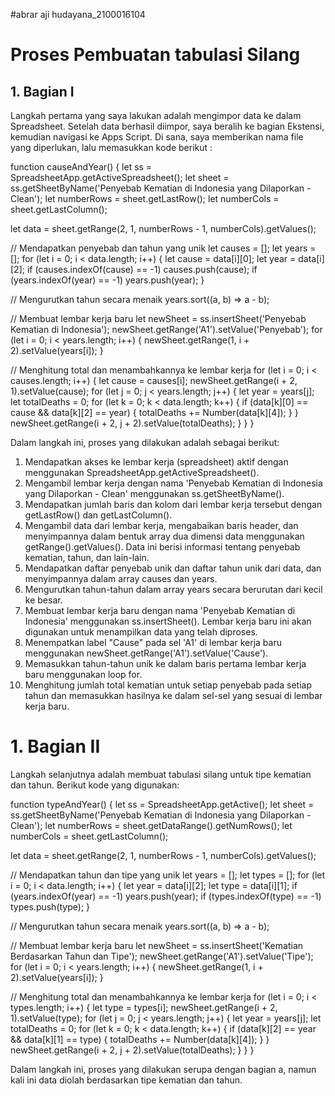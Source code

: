 #abrar aji hudayana_2100016104
# Proses Pembuatan tabulasi Silang 

## 1. Bagian I

Langkah pertama yang saya lakukan adalah mengimpor data ke dalam Spreadsheet. Setelah data berhasil diimpor, saya beralih ke bagian Ekstensi, kemudian navigasi ke Apps Script. Di sana, saya memberikan nama file yang diperlukan, lalu memasukkan kode berikut : 

function causeAndYear() {
  let ss = SpreadsheetApp.getActiveSpreadsheet();
  let sheet = ss.getSheetByName('Penyebab Kematian di Indonesia yang Dilaporkan - Clean');
  let numberRows = sheet.getLastRow();
  let numberCols = sheet.getLastColumn();

  let data = sheet.getRange(2, 1, numberRows - 1, numberCols).getValues();

  // Mendapatkan penyebab dan tahun yang unik
  let causes = [];
  let years = [];
  for (let i = 0; i < data.length; i++) {
    let cause = data[i][0];
    let year = data[i][2];
    if (causes.indexOf(cause) == -1) causes.push(cause);
    if (years.indexOf(year) == -1) years.push(year);
  }

  // Mengurutkan tahun secara menaik
  years.sort((a, b) => a - b);

  // Membuat lembar kerja baru
  let newSheet = ss.insertSheet('Penyebab Kematian di Indonesia');
  newSheet.getRange('A1').setValue('Penyebab');
  for (let i = 0; i < years.length; i++) {
    newSheet.getRange(1, i + 2).setValue(years[i]);
  }

  // Menghitung total dan menambahkannya ke lembar kerja
  for (let i = 0; i < causes.length; i++) {
    let cause = causes[i];
    newSheet.getRange(i + 2, 1).setValue(cause);
    for (let j = 0; j < years.length; j++) {
      let year = years[j];
      let totalDeaths = 0;
      for (let k = 0; k < data.length; k++) {
        if (data[k][0] == cause && data[k][2] == year) {
          totalDeaths += Number(data[k][4]);
        }
      }
      newSheet.getRange(i + 2, j + 2).setValue(totalDeaths);
    }
  }
}

Dalam langkah ini, proses yang dilakukan adalah sebagai berikut:

1. Mendapatkan akses ke lembar kerja (spreadsheet) aktif dengan menggunakan SpreadsheetApp.getActiveSpreadsheet().
2. Mengambil lembar kerja dengan nama 'Penyebab Kematian di Indonesia yang Dilaporkan - Clean' menggunakan ss.getSheetByName().
3. Mendapatkan jumlah baris dan kolom dari lembar kerja tersebut dengan getLastRow() dan getLastColumn().
4. Mengambil data dari lembar kerja, mengabaikan baris header, dan menyimpannya dalam bentuk array dua dimensi data menggunakan getRange().getValues(). Data ini berisi informasi tentang penyebab kematian, tahun, dan lain-lain.
5. Mendapatkan daftar penyebab unik dan daftar tahun unik dari data, dan menyimpannya dalam array causes dan years.
6. Mengurutkan tahun-tahun dalam array years secara berurutan dari kecil ke besar.
7. Membuat lembar kerja baru dengan nama 'Penyebab Kematian di Indonesia' menggunakan ss.insertSheet(). Lembar kerja baru ini akan digunakan untuk menampilkan data yang telah diproses.
8. Menempatkan label "Cause" pada sel 'A1' di lembar kerja baru menggunakan newSheet.getRange('A1').setValue('Cause').
9. Memasukkan tahun-tahun unik ke dalam baris pertama lembar kerja baru menggunakan loop for.
10. Menghitung jumlah total kematian untuk setiap penyebab pada setiap tahun dan memasukkan hasilnya ke dalam sel-sel yang sesuai di lembar kerja baru.

# 1. Bagian II

Langkah selanjutnya adalah membuat tabulasi silang untuk tipe kematian dan tahun. Berikut kode yang digunakan:

function typeAndYear() {
  let ss = SpreadsheetApp.getActive();
  let sheet = ss.getSheetByName('Penyebab Kematian di Indonesia yang Dilaporkan - Clean');
  let numberRows = sheet.getDataRange().getNumRows();
  let numberCols = sheet.getLastColumn();

  let data = sheet.getRange(2, 1, numberRows - 1, numberCols).getValues();

  // Mendapatkan tahun dan tipe yang unik
  let years = [];
  let types = [];
  for (let i = 0; i < data.length; i++) {
    let year = data[i][2];
    let type = data[i][1];
    if (years.indexOf(year) == -1) years.push(year);
    if (types.indexOf(type) == -1) types.push(type);
  }

  // Mengurutkan tahun secara menaik
  years.sort((a, b) => a - b);

  // Membuat lembar kerja baru
  let newSheet = ss.insertSheet('Kematian Berdasarkan Tahun dan Tipe');
  newSheet.getRange('A1').setValue('Tipe');
  for (let i = 0; i < years.length; i++) {
    newSheet.getRange(1, i + 2).setValue(years[i]);
  }

  // Menghitung total dan menambahkannya ke lembar kerja
  for (let i = 0; i < types.length; i++) {
    let type = types[i];
    newSheet.getRange(i + 2, 1).setValue(type);
    for (let j = 0; j < years.length; j++) {
      let year = years[j];
      let totalDeaths = 0;
      for (let k = 0; k < data.length; k++) {
        if (data[k][2] == year && data[k][1] == type) {
          totalDeaths += Number(data[k][4]);
        }
      }
      newSheet.getRange(i + 2, j + 2).setValue(totalDeaths);
    }
  }
}

Dalam langkah ini, proses yang dilakukan serupa dengan bagian a, namun kali ini data diolah berdasarkan tipe kematian dan tahun.